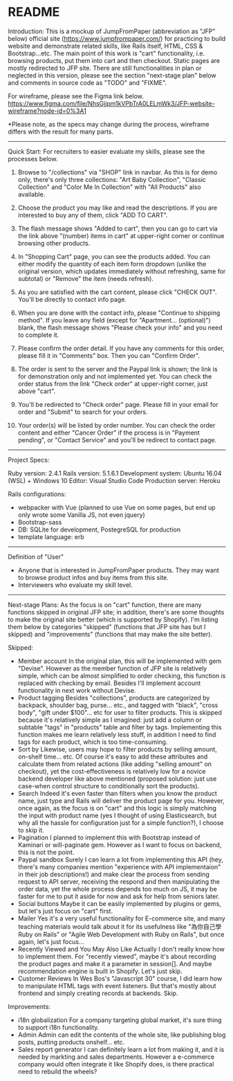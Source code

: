 # README

Introduction:
This is a mockup of JumpFromPaper (abbreviation as "JFP" below) official site (https://www.jumpfrompaper.com/) for practicing to build website and demonstrate related skills, like Rails itself, HTML, CSS & Bootstrap...etc.
The main point of this work is "cart" functionality, i.e. browsing products, put them into cart and then checkout. Static pages are mostly redirected to JFP site.
There are still functionalities in plan or neglected in this version, please see the section "next-stage plan" below and comments in source code as "TODO" and "FIXME".

For wireframe, please see the Figma link below.
https://www.figma.com/file/NhsGjjpm1kVPbTrA0LELmWk3/JFP-website-wireframe?node-id=0%3A1

\*Please note, as the specs may change during the process, wireframe differs with the result for many parts.

---

Quick Start:
For recruiters to easier evaluate my skills, please see the processes below.

1. Browse to "/collections" via "SHOP" link in navbar.
   As this is for demo only, there's only three collections: "Art Baby Collection", "Classic Collection" and "Color Me In Collection" with "All Products" also available.

2. Choose the product you may like and read the descriptions.
   If you are interested to buy any of them, click "ADD TO CART".

3. The flash message shows "Added to cart", then you can go to cart via the link above "(number) items in cart" at upper-right corner or continue browsing other products.

4. In "Shopping Cart" page, you can see the products added. You can either modify the quantity of each item form dropdown (unlike the original version, which updates immediately without refreshing, same for subtotal) or "Remove" the item (needs refresh).

5. As you are satisfied with the cart content, please click "CHECK OUT". You'll be directly to contact info page.

6. When you are done with the contact info, please "Continue to shipping method". If you leave any field (except for "Apartment... (optional)") blank, the flash message shows "Please check your info" and you need to complete it.

7. Please confirm the order detail. If you have any comments for this order, please fill it in "Comments" box. Then you can "Confirm Order".

8. The order is sent to the server and the Paypal link is shown; the link is for demonstration only and not implemented yet. You can check the order status from the link "Check order" at upper-right corner, just above "cart".

9. You'll be redirected to "Check order" page. Please fill in your email for order and "Submit" to search for your orders.

10. Your order(s) will be listed by order number. You can check the order content and either "Cancer Order" if the process is in "Payment pending", or "Contact Service" and you'll be redirect to contact page.

---

Project Specs:

Ruby version: 2.4.1
Rails version: 5.1.6.1
Development system: Ubuntu 16.04 (WSL) + Windows 10
Editor: Visual Studio Code
Production server: Heroku

Rails configurations:

- webpacker with Vue (planned to use Vue on some pages, but end up only wrote some Vanilla JS, not even jquery)
- Bootstrap-sass
- DB: SQLite for development, PostegreSQL for production
- template language: erb

---

Definition of "User"

- Anyone that is interested in JumpFromPaper products. They may want to browse product infos and buy items from this site.
- Interviewers who evaluate my skill level.

---

Next-stage Plans:
As the focus is on "cart" function, there are many functions skipped in original JFP site; in addition, there's are some thoughts to make the original site better (which is supported by Shopify). I'm listing them below by categories "skipped" (functions that JFP site has but I skipped) and "improvements" (functions that may make the site better).

Skipped:

- Member account
  In the original plan, this will be implemented with gem "Devise". However as the member function of JFP site is relatively simple, which can be almost simplified to order checking, this function is replaced with checking by email. Besides I'll implement account functionality in next work without Devise.
- Product tagging
  Besides "collections", products are categorized by backpack, shoulder bag, purse... etc., and tagged with "black", "cross body", "gift under \$100"... etc for user to filter products. This is skipped because it's relatively simple as I imagined: just add a column or subtable "tags" in "products" table and filter by tags. Implementing this function makes me learn relatively less stuff, in addition I need to find tags for each product, which is too time-consuming.
- Sort by
  Likewise, users may hope to filter products by selling amount, on-shelf time... etc. Of course it's easy to add these attributes and calculate them from related actions (like adding "selling amount" on checkout), yet the cost-effectiveness is relatively low for a novice backend developer like above mentioned (proposed solution: just use case-when control structure to conditionally sort the products).
- Search
  Indeed it's even faster than filters when you know the product name, just type and Rails will deliver the product page for you. However, once again, as the focus is on "cart" and this logic is simply matching the input with product name (yes I thought of using Elasticsearch, but why all the hassle for configuration just for a simple function?), I choose to skip it.
- Pagination
  I planned to implement this with Bootstrap instead of Kaminari or will-paginate gem. However as I want to focus on backend, this is not the point.
- Paypal sandbox
  Surely I can learn a lot from implementing this API (hey, there's many companies mention "experience with API implementaion" in their job descriptions!) and make clear the process from sending request to API server, receiving the respond and then manipulating the order data, yet the whole process depends too much on JS, it may be faster for me to put it aside for now and ask for help from seniors later.
- Social buttons
  Maybe it can be easily implemented by plugins or gems, but let's just focus on "cart" first.
- Mailer
  Yes it's a very useful functionality for E-commerce site, and many teaching materials would talk about it for its usefulness like "為你自己學 Ruby on Rails" or "Agile Web Development with Ruby on Rails", but once again, let's just focus...
- Recently Viewed and You May Also Like
  Actually I don't really know how to implement them. For "recently viewed", maybe it's about recording the product pages and make it a parameter in session[]. And maybe recommendation engine is built in Shopify. Let's just skip.
- Customer Reviews
  In Wes Bos's "Javascript 30" course, I did learn how to manipulate HTML tags with event listeners. But that's mostly about frontend and simply creating records at backends. Skip.

Improvements:

- i18n globalization
  For a company targeting global market, it's sure thing to support i18n functionality.
- Admin
  Admin can edit the contents of the whole site, like publishing blog posts, putting products onshelf... etc.
- Sales report generator
  I can definitely learn a lot from making it, and it is needed by markting and sales departments. However a e-commerce company would often integrate it like Shopify does, is there practical need to rebuild the wheels?
